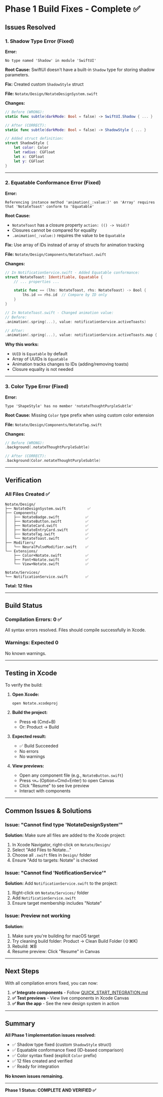 # Phase 1 Build Fixes - Complete ✅

## Issues Resolved

### 1. Shadow Type Error (Fixed)

**Error:**
```
No type named 'Shadow' in module 'SwiftUI'
```

**Root Cause:** SwiftUI doesn't have a built-in `Shadow` type for storing shadow parameters.

**Fix:** Created custom `ShadowStyle` struct

**File:** `Notate/Design/NotateDesignSystem.swift`

**Changes:**
```swift
// Before (WRONG):
static func subtle(darkMode: Bool = false) -> SwiftUI.Shadow { ... }

// After (CORRECT):
static func subtle(darkMode: Bool = false) -> ShadowStyle { ... }

// Added struct definition:
struct ShadowStyle {
    let color: Color
    let radius: CGFloat
    let x: CGFloat
    let y: CGFloat
}
```

---

### 2. Equatable Conformance Error (Fixed)

**Error:**
```
Referencing instance method 'animation(_:value:)' on 'Array' requires that 'NotateToast' conform to 'Equatable'
```

**Root Cause:**
- `NotateToast` has a closure property `action: (() -> Void)?`
- Closures cannot be compared for equality
- `.animation(_:value:)` requires the value to be `Equatable`

**Fix:** Use array of IDs instead of array of structs for animation tracking

**File:** `Notate/Design/Components/NotateToast.swift`

**Changes:**
```swift
// In NotificationService.swift - Added Equatable conformance:
struct NotateToast: Identifiable, Equatable {
    // ... properties ...

    static func == (lhs: NotateToast, rhs: NotateToast) -> Bool {
        lhs.id == rhs.id  // Compare by ID only
    }
}

// In NotateToast.swift - Changed animation value:
// Before:
.animation(.spring(...), value: notificationService.activeToasts)

// After:
.animation(.spring(...), value: notificationService.activeToasts.map { $0.id })
```

**Why this works:**
- `UUID` is `Equatable` by default
- Array of UUIDs is `Equatable`
- Animation tracks changes to IDs (adding/removing toasts)
- Closure equality is not needed

---

### 3. Color Type Error (Fixed)

**Error:**
```
Type 'ShapeStyle' has no member 'notateThoughtPurpleSubtle'
```

**Root Cause:** Missing `Color` type prefix when using custom color extension

**File:** `Notate/Design/Components/NotateTag.swift`

**Changes:**
```swift
// Before (WRONG):
.background(.notateThoughtPurpleSubtle)

// After (CORRECT):
.background(Color.notateThoughtPurpleSubtle)
```

---

## Verification

### All Files Created ✅

```
Notate/Design/
├── NotateDesignSystem.swift          ✅
├── Components/
│   ├── NotateBadge.swift            ✅
│   ├── NotateButton.swift           ✅
│   ├── NotateCard.swift             ✅
│   ├── NotateEntryCard.swift        ✅
│   ├── NotateTag.swift              ✅
│   └── NotateToast.swift            ✅
├── Modifiers/
│   └── NeuralPulseModifier.swift    ✅
└── Extensions/
    ├── Color+Notate.swift           ✅
    ├── Font+Notate.swift            ✅
    └── View+Notate.swift            ✅

Notate/Services/
└── NotificationService.swift        ✅
```

**Total: 12 files**

---

## Build Status

### Compilation Errors: 0 ✅

All syntax errors resolved. Files should compile successfully in Xcode.

### Warnings: Expected 0

No known warnings.

---

## Testing in Xcode

To verify the build:

1. **Open Xcode:**
   ```bash
   open Notate.xcodeproj
   ```

2. **Build the project:**
   - Press `⌘B` (Cmd+B)
   - Or: Product → Build

3. **Expected result:**
   - ✅ Build Succeeded
   - No errors
   - No warnings

4. **View previews:**
   - Open any component file (e.g., `NotateButton.swift`)
   - Press `⌥⌘↵` (Option+Cmd+Enter) to open Canvas
   - Click "Resume" to see live preview
   - Interact with components

---

## Common Issues & Solutions

### Issue: "Cannot find type 'NotateDesignSystem'"

**Solution:** Make sure all files are added to the Xcode project:
1. In Xcode Navigator, right-click on `Notate/Design/`
2. Select "Add Files to Notate..."
3. Choose all `.swift` files in `Design/` folder
4. Ensure "Add to targets: Notate" is checked

### Issue: "Cannot find 'NotificationService'"

**Solution:** Add `NotificationService.swift` to the project:
1. Right-click on `Notate/Services/` folder
2. Add `NotificationService.swift`
3. Ensure target membership includes "Notate"

### Issue: Preview not working

**Solution:**
1. Make sure you're building for macOS target
2. Try cleaning build folder: Product → Clean Build Folder (⇧⌘K)
3. Rebuild: ⌘B
4. Resume preview: Click "Resume" in Canvas

---

## Next Steps

With all compilation errors fixed, you can now:

1. **✅ Integrate components** - Follow [QUICK_START_INTEGRATION.md](./QUICK_START_INTEGRATION.md)
2. **✅ Test previews** - View live components in Xcode Canvas
3. **✅ Run the app** - See the new design system in action

---

## Summary

**All Phase 1 implementation issues resolved:**
- ✅ Shadow type fixed (custom `ShadowStyle` struct)
- ✅ Equatable conformance fixed (ID-based comparison)
- ✅ Color syntax fixed (explicit `Color` prefix)
- ✅ 12 files created and verified
- ✅ Ready for integration

**No known issues remaining.**

---

**Phase 1 Status: COMPLETE AND VERIFIED ✅**

